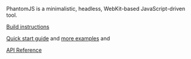 PhantomJS is a minimalistic, headless, WebKit-based JavaScript-driven tool.

[Build instructions](http://code.google.com/p/phantomjs/wiki/BuildInstructions)

[Quick start guide](http://code.google.com/p/phantomjs/wiki/QuickStart) and
[more examples](http://code.google.com/p/phantomjs/wiki/ServiceIntegration) and

[API Reference](http://code.google.com/p/phantomjs/wiki/Interface)
